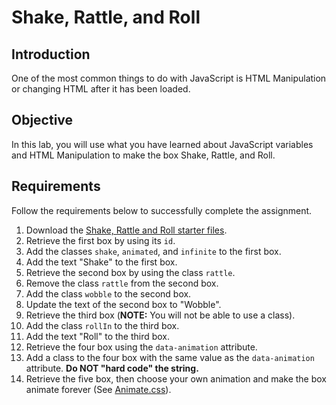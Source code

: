 # Shake, Rattle, and Roll

## Introduction
One of the most common things to do with JavaScript is HTML Manipulation or changing HTML after it has been loaded.

## Objective
In this lab, you will use what you have learned about JavaScript variables and HTML Manipulation to make the box Shake, Rattle, and Roll. 

## Requirements
Follow the requirements below to successfully complete the assignment.

1. Download the [Shake, Rattle and Roll starter files](https://github.com/MTM6230/shake-rattle-and-roll/archive/master.zip).
2. Retrieve the first box by using its `id`.
3. Add the classes `shake`, `animated`, and `infinite` to the first box.
4. Add the text "Shake" to the first box.
5. Retrieve the second box by using the class `rattle`.
6. Remove the class `rattle` from the second box.
7. Add the class `wobble` to the second box.
8. Update the text of the second box to "Wobble".
9. Retrieve the third box (**NOTE:** You will not be able to use a class).  
10. Add the class `rollIn` to the third box.
11. Add the text "Roll" to the third box.
12. Retrieve the four box using the `data-animation` attribute.
13. Add a class to the four box with the same value as the `data-animation` attribute. **Do NOT "hard code" the string.**
14. Retrieve the five box, then choose your own animation and make the box animate forever (See [Animate.css](https://daneden.github.io/animate.css/)).